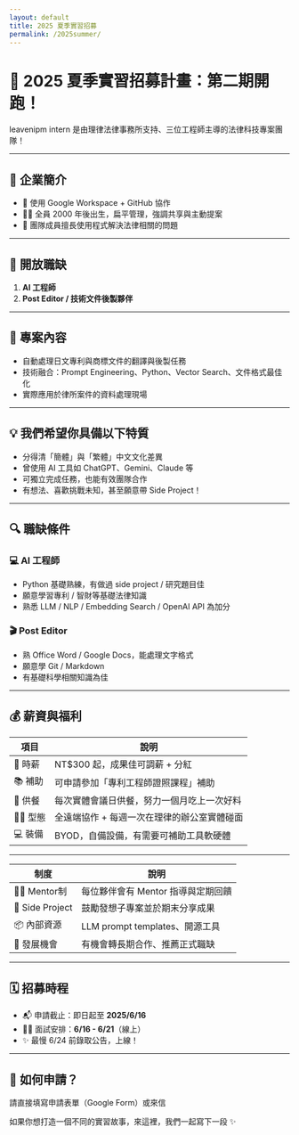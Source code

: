 ```yaml
---
layout: default
title: 2025 夏季實習招募
permalink: /2025summer/
---
```


# 🚀 2025 夏季實習招募計畫：第二期開跑！

leavenipm intern 是由理律法律事務所支持、三位工程師主導的法律科技專案團隊！


---

## 🌈 企業簡介
- 👾 使用 Google Workspace + GitHub 協作
- 🧑‍💻 全員 2000 年後出生，扁平管理，強調共享與主動提案
- 🧠 團隊成員擅長使用程式解決法律相關的問題

---

## 👥 開放職缺

1. **AI 工程師**
2. **Post Editor / 技術文件後製夥伴**

---

## 🔧 專案內容

- 自動處理日文專利與商標文件的翻譯與後製任務
- 技術融合：Prompt Engineering、Python、Vector Search、文件格式最佳化
- 實際應用於律所案件的資料處理現場

---

## 💡 我們希望你具備以下特質

- 分得清「簡體」與「繁體」中文文化差異
- 曾使用 AI 工具如 ChatGPT、Gemini、Claude 等
- 可獨立完成任務，也能有效團隊合作
- 有想法、喜歡挑戰未知，甚至願意帶 Side Project！

---

## 🔍 職缺條件

### 💻 AI 工程師
- Python 基礎熟練，有做過 side project / 研究題目佳
- 願意學習專利 / 智財等基礎法律知識
- 熟悉 LLM / NLP / Embedding Search / OpenAI API 為加分

### 🎬 Post Editor
- 熟 Office Word / Google Docs，能處理文字格式
- 願意學 Git / Markdown
- 有基礎科學相關知識為佳

---

## 💰 薪資與福利

| 項目 | 說明 |
|------|------|
| 💸 時薪 | NT$300 起，成果佳可調薪 + 分紅 |
| 📚 補助 | 可申請參加「專利工程師證照課程」補助 |
| 🍱 供餐 | 每次實體會議日供餐，努力一個月吃上一次好料 |
| 🧑‍💻 型態 | 全遠端協作 + 每週一次在理律的辦公室實體碰面 |
| 💻 裝備 | BYOD，自備設備，有需要可補助工具軟硬體 |

---


| 制度 | 說明 |
|------|------|
| 🧑‍🏫 Mentor制 | 每位夥伴會有 Mentor 指導與定期回饋 |
| 🌱 Side Project | 鼓勵發想子專案並於期末分享成果 |
| 📦 內部資源 | LLM prompt templates、開源工具 |
| 🎯 發展機會 | 有機會轉長期合作、推薦正式職缺 |

---

## 🗓️ 招募時程

- 📬 申請截止：即日起至 **2025/6/16**
- 🧑‍💻 面試安排：**6/16 - 6/21**（線上）
- ✨ 最慢 6/24 前錄取公告，上線！

---

## 💌 如何申請？

請直接填寫申請表單（Google Form）或來信 

如果你想打造一個不同的實習故事，來這裡，我們一起寫下一段 ✨
